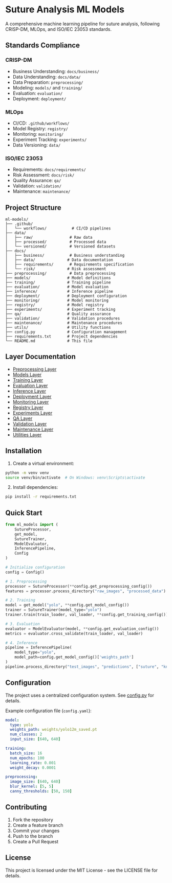 # Suture Analysis ML Models

A comprehensive machine learning pipeline for suture analysis, following CRISP-DM, MLOps, and ISO/IEC 23053 standards.

## Standards Compliance

### CRISP-DM
- Business Understanding: `docs/business/`
- Data Understanding: `docs/data/`
- Data Preparation: `preprocessing/`
- Modeling: `models/` and `training/`
- Evaluation: `evaluation/`
- Deployment: `deployment/`

### MLOps
- CI/CD: `.github/workflows/`
- Model Registry: `registry/`
- Monitoring: `monitoring/`
- Experiment Tracking: `experiments/`
- Data Versioning: `data/`

### ISO/IEC 23053
- Requirements: `docs/requirements/`
- Risk Assessment: `docs/risk/`
- Quality Assurance: `qa/`
- Validation: `validation/`
- Maintenance: `maintenance/`

## Project Structure

```
ml-models/
├── .github/
│   └── workflows/           # CI/CD pipelines
├── data/
│   ├── raw/                # Raw data
│   ├── processed/          # Processed data
│   └── versioned/          # Versioned datasets
├── docs/
│   ├── business/           # Business understanding
│   ├── data/              # Data documentation
│   ├── requirements/       # Requirements specification
│   └── risk/              # Risk assessment
├── preprocessing/          # Data preprocessing
├── models/                # Model definitions
├── training/              # Training pipeline
├── evaluation/            # Model evaluation
├── inference/             # Inference pipeline
├── deployment/            # Deployment configuration
├── monitoring/            # Model monitoring
├── registry/              # Model registry
├── experiments/           # Experiment tracking
├── qa/                    # Quality assurance
├── validation/            # Validation procedures
├── maintenance/           # Maintenance procedures
├── utils/                 # Utility functions
├── config.py              # Configuration management
├── requirements.txt       # Project dependencies
└── README.md              # This file
```

## Layer Documentation

- [Preprocessing Layer](preprocessing/README.md)
- [Models Layer](models/README.md)
- [Training Layer](training/README.md)
- [Evaluation Layer](evaluation/README.md)
- [Inference Layer](inference/README.md)
- [Deployment Layer](deployment/README.md)
- [Monitoring Layer](monitoring/README.md)
- [Registry Layer](registry/README.md)
- [Experiments Layer](experiments/README.md)
- [QA Layer](qa/README.md)
- [Validation Layer](validation/README.md)
- [Maintenance Layer](maintenance/README.md)
- [Utilities Layer](utils/README.md)

## Installation

1. Create a virtual environment:
```bash
python -m venv venv
source venv/bin/activate  # On Windows: venv\Scripts\activate
```

2. Install dependencies:
```bash
pip install -r requirements.txt
```

## Quick Start

```python
from ml_models import (
    SutureProcessor,
    get_model,
    SutureTrainer,
    ModelEvaluator,
    InferencePipeline,
    Config
)

# Initialize configuration
config = Config()

# 1. Preprocessing
processor = SutureProcessor(**config.get_preprocessing_config())
features = processor.process_directory("raw_images", "processed_data")

# 2. Training
model = get_model("yolo", **config.get_model_config())
trainer = SutureTrainer(model_type="yolo")
trainer.train(train_loader, val_loader, **config.get_training_config())

# 3. Evaluation
evaluator = ModelEvaluator(model, **config.get_evaluation_config())
metrics = evaluator.cross_validate(train_loader, val_loader)

# 4. Inference
pipeline = InferencePipeline(
    model_type="yolo",
    model_path=config.get_model_config()['weights_path']
)
pipeline.process_directory("test_images", "predictions", ["suture", "knot"])
```

## Configuration

The project uses a centralized configuration system. See [config.py](config.py) for details.

Example configuration file (`config.yaml`):
```yaml
model:
  type: yolo
  weights_path: weights/yolo12m_saved.pt
  num_classes: 2
  input_size: [640, 640]

training:
  batch_size: 16
  num_epochs: 100
  learning_rate: 0.001
  weight_decay: 0.0001

preprocessing:
  image_size: [640, 640]
  blur_kernel: [5, 5]
  canny_thresholds: [50, 150]
```

## Contributing

1. Fork the repository
2. Create a feature branch
3. Commit your changes
4. Push to the branch
5. Create a Pull Request

## License

This project is licensed under the MIT License - see the LICENSE file for details.
